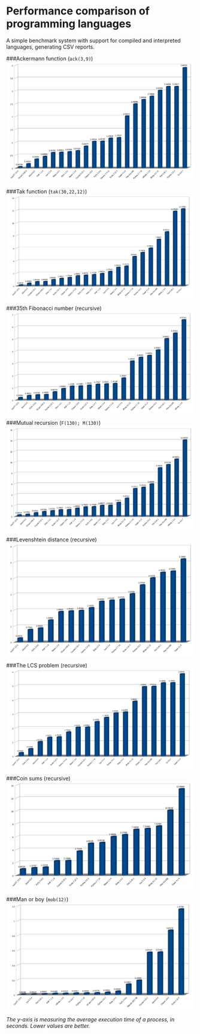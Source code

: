 # Performance comparison of programming languages

A simple benchmark system with support for compiled and interpreted languages, generating CSV reports.

###Ackermann function (`ack(3,9)`)
![Ackermann recursive](https://raw.githubusercontent.com/trizen/language-benchmarks/master/Stats/Interpreted/ack-function-3-9.png)

###Tak function (`tak(30,22,12)`)
![Tak function](https://raw.githubusercontent.com/trizen/language-benchmarks/master/Stats/Interpreted/tak-30-22-12.png)

###35th Fibonacci number (recursive)
![Fibonacci recursive](https://raw.githubusercontent.com/trizen/language-benchmarks/master/Stats/Interpreted/fibonacci-35.png)

###Mutual recursion (`F(130); M(130)`)
![Mutual recursion](https://raw.githubusercontent.com/trizen/language-benchmarks/master/Stats/Interpreted/mutual-recursion-130.png)

###Levenshtein distance (recursive)
![Levenshtein Distance](https://raw.githubusercontent.com/trizen/language-benchmarks/master/Stats/Interpreted/lev-distance.png)

###The LCS problem (recursive)
![LCS](https://raw.githubusercontent.com/trizen/language-benchmarks/master/Stats/Interpreted/lcs-test.png)

###Coin sums (recursive)
![Coin sums](https://raw.githubusercontent.com/trizen/language-benchmarks/master/Stats/Interpreted/coin-sums-0-250.png)

###Man or boy (`mob(12)`)
![Man or boy](https://raw.githubusercontent.com/trizen/language-benchmarks/master/Stats/Interpreted/man-or-boy-12.png)

_The y-axis is measuring the average execution time of a process, in seconds. Lower values are better._
